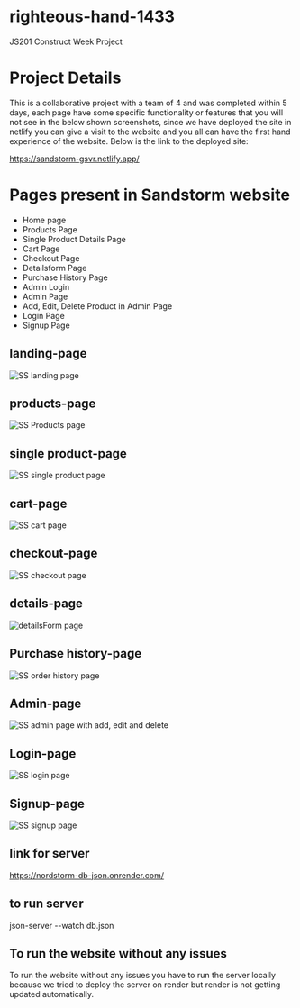 # righteous-hand-1433

JS201 Construct Week Project

# Project Details

This is a collaborative project with a team of 4 and was completed within 5 days, each page have some specific functionality or features that you will not see in the below shown screenshots, since we have deployed the site in netlify you can give a visit to the website and you all can have the first hand experience of the website.
Below is the link to the deployed site:

https://sandstorm-gsvr.netlify.app/

# Pages present in Sandstorm website

- Home page
- Products Page
- Single Product Details Page
- Cart Page
- Checkout Page
- Detailsform Page
- Purchase History Page
- Admin Login
- Admin Page
- Add, Edit, Delete Product in Admin Page
- Login Page
- Signup Page

## landing-page

![SS landing page](https://user-images.githubusercontent.com/68629598/221500404-1cd71fec-299d-4436-8b68-54b8d7223f73.png)

## products-page

![SS Products page](https://user-images.githubusercontent.com/68629598/221500857-8cd64dbe-0c25-4699-8b4d-10aef1cf6e43.png)

## single product-page

![SS single product page](https://user-images.githubusercontent.com/68629598/221500987-f2fd0a05-eb94-4201-a2dd-96c87aef5b12.png)

## cart-page

![SS cart page](https://user-images.githubusercontent.com/68629598/221501095-2104d514-2668-4f80-8faf-52ffd1838afd.png)

## checkout-page

![SS checkout page](https://user-images.githubusercontent.com/68629598/221501170-6cf5b658-ec71-41fa-bb09-e602e30ac602.png)

## details-page

![detailsForm page](https://user-images.githubusercontent.com/68629598/221501756-c724dae5-f1ef-4a0d-bc72-461f2f953944.png)

## Purchase history-page

![SS order history page](https://user-images.githubusercontent.com/68629598/221501860-a471e46e-94b5-488a-9cc7-fc764b21ca7f.png)

## Admin-page

![SS admin page with add, edit and delete ](https://user-images.githubusercontent.com/68629598/221501962-64122fad-baec-4466-aebf-f37e518fce70.png)

## Login-page

![SS login page](https://user-images.githubusercontent.com/68629598/221502289-5ee746d1-8b1e-400d-a0da-e204bb7797e5.png)

## Signup-page

![SS signup page](https://user-images.githubusercontent.com/68629598/221502364-e3853f09-c446-4617-8b3b-3e8cdb5eb730.png)

## link for server

https://nordstorm-db-json.onrender.com/

## to run server

json-server --watch db.json

## To run the website without any issues

To run the website without any issues you have to run the server locally because we tried to deploy the server on render but render is not getting updated automatically.
